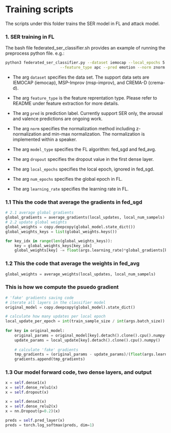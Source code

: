 # Training scripts
The scripts under this folder trains the SER model in FL and attack model. 

### 1. SER training in FL
The bash file federated_ser_classifier.sh provides an example of running the preprocess python file. e.g.:

```sh
python3 federated_ser_classifier.py --dataset iemocap --local_epochs 5 --learning_rate 0.05 --model_type fed_sgd \
                        --feature_type apc --pred emotion --norm znorm --optimizer adam --dropout 0.2 --num_epochs 200

```
- The arg `dataset` specifies the data set. The support data sets are IEMOCAP (iemocap), MSP-Improv (msp-improv), and CREMA-D (crema-d). 

- The arg `feature_type` is the feature reprentation type. Please refer to README under feature extraction for more details.

- The arg `pred` is prediction label. Currently support SER only, the arousal and valence predictions are ongoing work.

- The arg `norm` specifies the normalization method including z-normalization and min-max normalization. The normalization is implemented within a speaker.

- The arg `model_type` specifies the FL algorithm: fed_sgd and fed_avg.

- The arg `dropout` specifies the dropout value in the first dense layer.

- The arg `local_epochs` specifies the local epoch, ignored in fed_sgd.

- The arg `num_epochs` specifies the global epoch in FL.

- The arg `learning_rate` specifies the learning rate in FL.

### 1.1 This the code that average the gradients in fed_sgd
```python
# 2.1 average global gradients
global_gradients = average_gradients(local_updates, local_num_sampels)
# 2.2 update global weights
global_weights = copy.deepcopy(global_model.state_dict())
global_weights_keys = list(global_weights.keys())

for key_idx in range(len(global_weights_keys)):
    key = global_weights_keys[key_idx]
    global_weights[key] -= float(args.learning_rate)*global_gradients[key_idx].to(device)
```
### 1.2 This the code that average the weights in fed_avg

```python 
global_weights = average_weights(local_updates, local_num_sampels)
```

### This is how we compute the psuedo gradient
```python
# 'fake' gradients saving code
# iterate all layers in the classifier model
original_model = copy.deepcopy(global_model).state_dict()

# calculate how many updates per local epoch 
local_update_per_epoch = int(train_sample_size / int(args.batch_size)) + 1
    
for key in original_model:
    original_params = original_model[key].detach().clone().cpu().numpy()
    update_params = local_update[key].detach().clone().cpu().numpy()
    
    # calculate 'fake' gradients
    tmp_gradients = (original_params - update_params)/(float(args.learning_rate)*local_update_per_epoch*int(args.local_epochs))
    gradients.append(tmp_gradients)
```

### 1.3 Our model forward code, two dense layers, and output

```python
x = self.dense1(x)
x = self.dense_relu1(x)
x = self.dropout(x)

x = self.dense2(x)
x = self.dense_relu2(x)
x = nn.Dropout(p=0.2)(x)

preds = self.pred_layer(x)
preds = torch.log_softmax(preds, dim=1)
```
